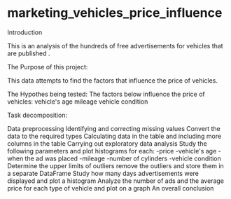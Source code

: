 # marketing_vehicles_price_influence

Introduction

This is an analysis of the hundreds of free advertisements for vehicles that are published
.

The Purpose of this project:
 
This data attempts to find the factors that influence the price of vehicles.


The Hypothes being tested: 
The factors below influence the price of vehicles:
vehicle's age
mileage
vehicle condition



Task decomposition:

Data preprocessing
Identifying and correcting missing values
Convert the data to the required types
Calculating data in the table and including more columns in the table
Carrying out exploratory data analysis
Study the following parameters and plot histograms for each:
-price
-vehicle's age
-when the ad was placed
-mileage
-number of cylinders
-vehicle condition
Determine the upper limits of outliers
remove the outliers and store them in a separate DataFrame
Study how many days advertisements were displayed and plot a histogram
Analyze the number of ads and the average price for each type of vehicle and plot on a graph
An overall conclusion
